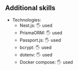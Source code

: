 ## Additional skills

- Technologies:
  - Nest.js: 🖐️ used
  - PrismaORM: 🖐️ used
  - Passport.js: 🖐️ used
  - bcrypt: 🖐️ used
  - dotenv: 🖐️ used
  - Docker compose: 🖐️ used